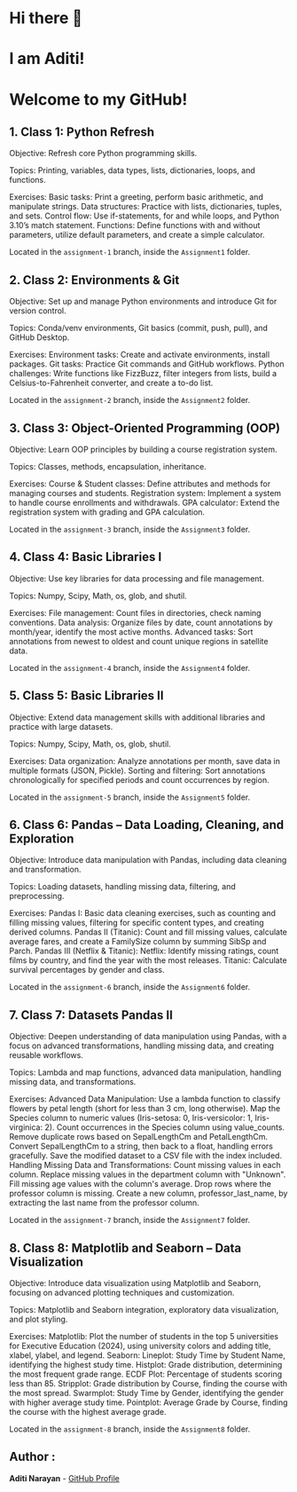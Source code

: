 # Hi there 👋  

# I am Aditi!


# Welcome to my GitHub!

## 1. Class 1: Python Refresh
Objective: Refresh core Python programming skills.

Topics: Printing, variables, data types, lists, dictionaries, loops, and functions.

Exercises:
Basic tasks: Print a greeting, perform basic arithmetic, and manipulate strings.
Data structures: Practice with lists, dictionaries, tuples, and sets.
Control flow: Use if-statements, for and while loops, and Python 3.10’s match statement.
Functions: Define functions with and without parameters, utilize default parameters, and create a simple calculator.

Located in the `assignment-1` branch, inside the `Assignment1` folder.

 ## 2. Class 2: Environments & Git 
Objective: Set up and manage Python environments and introduce Git for version control.

Topics: Conda/venv environments, Git basics (commit, push, pull), and GitHub Desktop.

Exercises:
Environment tasks: Create and activate environments, install packages.
Git tasks: Practice Git commands and GitHub workflows.
Python challenges: Write functions like FizzBuzz, filter integers from lists, build a Celsius-to-Fahrenheit converter, and create a to-do list.

Located in the `assignment-2` branch, inside the `Assignment2` folder.

## 3. Class 3: Object-Oriented Programming (OOP) 
Objective: Learn OOP principles by building a course registration system.

Topics: Classes, methods, encapsulation, inheritance.

Exercises:
Course & Student classes: Define attributes and methods for managing courses and students.
Registration system: Implement a system to handle course enrollments and withdrawals.
GPA calculator: Extend the registration system with grading and GPA calculation.

Located in the `assignment-3` branch, inside the `Assignment3` folder.

## 4. Class 4: Basic Libraries I 
Objective: Use key libraries for data processing and file management.

Topics: Numpy, Scipy, Math, os, glob, and shutil.

Exercises:
File management: Count files in directories, check naming conventions.
Data analysis: Organize files by date, count annotations by month/year, identify the most active months.
Advanced tasks: Sort annotations from newest to oldest and count unique regions in satellite data.

Located in the `assignment-4` branch, inside the `Assignment4` folder.

## 5. Class 5: Basic Libraries II 
Objective: Extend data management skills with additional libraries and practice with large datasets.

Topics: Numpy, Scipy, Math, os, glob, shutil.

Exercises:
Data organization: Analyze annotations per month, save data in multiple formats (JSON, Pickle).
Sorting and filtering: Sort annotations chronologically for specified periods and count occurrences by region.

Located in the `assignment-5` branch, inside the `Assignment5` folder.

## 6. Class 6: Pandas – Data Loading, Cleaning, and Exploration 
Objective: Introduce data manipulation with Pandas, including data cleaning and transformation.

Topics: Loading datasets, handling missing data, filtering, and preprocessing.

Exercises:
Pandas I: Basic data cleaning exercises, such as counting and filling missing values, filtering for specific content types, and creating derived columns.
Pandas II (Titanic): Count and fill missing values, calculate average fares, and create a FamilySize column by summing SibSp and Parch.
Pandas III (Netflix & Titanic):
Netflix: Identify missing ratings, count films by country, and find the year with the most releases.
Titanic: Calculate survival percentages by gender and class.

Located in the `assignment-6` branch, inside the `Assignment6` folder.

## 7. Class 7: Datasets Pandas II
Objective: Deepen understanding of data manipulation using Pandas, with a focus on advanced transformations, handling missing data, and creating reusable workflows.

Topics: Lambda and map functions, advanced data manipulation, handling missing data, and transformations.

Exercises:
Advanced Data Manipulation:
Use a lambda function to classify flowers by petal length (short for less than 3 cm, long otherwise).
Map the Species column to numeric values (Iris-setosa: 0, Iris-versicolor: 1, Iris-virginica: 2).
Count occurrences in the Species column using value_counts.
Remove duplicate rows based on SepalLengthCm and PetalLengthCm.
Convert SepalLengthCm to a string, then back to a float, handling errors gracefully.
Save the modified dataset to a CSV file with the index included.
Handling Missing Data and Transformations:
Count missing values in each column.
Replace missing values in the department column with "Unknown".
Fill missing age values with the column's average.
Drop rows where the professor column is missing.
Create a new column, professor_last_name, by extracting the last name from the professor column.

Located in the `assignment-7` branch, inside the `Assignment7` folder.

## 8. Class 8: Matplotlib and Seaborn – Data Visualization
Objective: Introduce data visualization using Matplotlib and Seaborn, focusing on advanced plotting techniques and customization.

Topics: Matplotlib and Seaborn integration, exploratory data visualization, and plot styling.

Exercises:
Matplotlib:
Plot the number of students in the top 5 universities for Executive Education (2024), using university colors and adding title, xlabel, ylabel, and legend.
Seaborn:
Lineplot: Study Time by Student Name, identifying the highest study time.
Histplot: Grade distribution, determining the most frequent grade range.
ECDF Plot: Percentage of students scoring less than 85.
Stripplot: Grade distribution by Course, finding the course with the most spread.
Swarmplot: Study Time by Gender, identifying the gender with higher average study time.
Pointplot: Average Grade by Course, finding the course with the highest average grade.

Located in the `assignment-8` branch, inside the `Assignment8` folder.



## Author :

   **Aditi Narayan** - [GitHub Profile](https://github.com/aditinarayann/aditinarayann.git)
